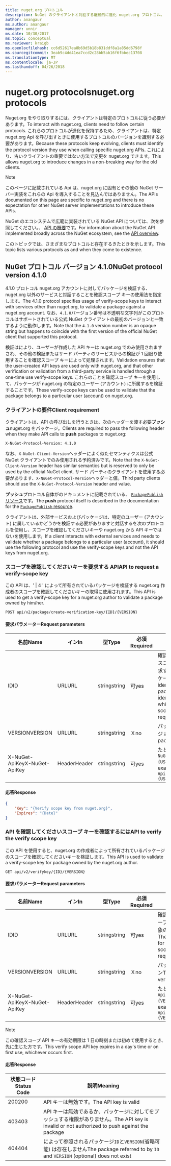 ```yaml
---
title: nuget.org プロトコル
description: NuGet のクライアントと対話する継続的に進化 nuget.org プロトコル。
author: anangaur
ms.author: anangaur
manager: unnir
ms.date: 10/30/2017
ms.topic: conceptual
ms.reviewer: kraigb
ms.openlocfilehash: cc6d52617ea8b69d5b18b831ddf8a1a85dd6798f
ms.sourcegitcommit: 3eab9c4dd41ea7ccd2c28bb5ab16f6fbbec13708
ms.translationtype: MT
ms.contentlocale: ja-JP
ms.lasthandoff: 04/26/2018
---
```

# <a name="nugetorg-protocols"></a><span data-ttu-id="8341c-103">nuget.org protocols</span><span class="sxs-lookup"><span data-stu-id="8341c-103">nuget.org protocols</span></span>

<span data-ttu-id="8341c-104">Nuget.org をやり取りするには、クライアントは特定のプロトコルに従う必要があります。</span><span class="sxs-lookup"><span data-stu-id="8341c-104">To interact with nuget.org, clients need to follow certain protocols.</span></span> <span data-ttu-id="8341c-105">これらのプロトコルが進化を保持するため、クライアントは、特定 nuget.org Api を呼び出すときに使用するプロトコルのバージョンを識別する必要があります。</span><span class="sxs-lookup"><span data-stu-id="8341c-105">Because these protocols keep evolving, clients must identify the protocol version they use when calling specific nuget.org APIs.</span></span> <span data-ttu-id="8341c-106">これにより、古いクライアントの重要ではない方法で変更を nuget.org できます。</span><span class="sxs-lookup"><span data-stu-id="8341c-106">This allows nuget.org to introduce changes in a non-breaking way for the old clients.</span></span>

> [!Note]
> <span data-ttu-id="8341c-107">このページに記載されている Api は、nuget.org に固有とその他の NuGet サーバー実装をこれらの Api を導入することを見込んではありません。</span><span class="sxs-lookup"><span data-stu-id="8341c-107">The APIs documented on this page are specific to nuget.org and there is no expectation for other NuGet server implementations to introduce these APIs.</span></span> 

<span data-ttu-id="8341c-108">NuGet のエコシステムで広範に実装されている NuGet API については、次を参照してください。、 [API の概要](overview.md)です。</span><span class="sxs-lookup"><span data-stu-id="8341c-108">For information about the NuGet API implemented broadly across the NuGet ecosystem, see the [API overview](overview.md).</span></span>

<span data-ttu-id="8341c-109">このトピックでは、さまざまなプロトコルと存在するきたときを示します。</span><span class="sxs-lookup"><span data-stu-id="8341c-109">This topic lists various protocols as and when they come to existence.</span></span>

## <a name="nuget-protocol-version-410"></a><span data-ttu-id="8341c-110">NuGet プロトコル バージョン 4.1.0</span><span class="sxs-lookup"><span data-stu-id="8341c-110">NuGet protocol version 4.1.0</span></span>

<span data-ttu-id="8341c-111">4.1.0 プロトコル nuget.org アカウントに対してパッケージを検証する、nuget.org 以外のサービスと対話することを確認スコープ キーの使用法を指定します。</span><span class="sxs-lookup"><span data-stu-id="8341c-111">The 4.1.0 protocol specifies usage of verify-scope keys to interact with services other than nuget.org, to validate a package against a nuget.org account.</span></span> <span data-ttu-id="8341c-112">なお、`4.1.0`バージョン番号は不透明な文字列がこのプロトコルはサポートされている公式 NuGet クライアントの最初のバージョンと一致するように動作します。</span><span class="sxs-lookup"><span data-stu-id="8341c-112">Note that the `4.1.0` version number is an opaque string but happens to coincide with the first version of the official NuGet client that supported this protocol.</span></span>

<span data-ttu-id="8341c-113">検証はにより、ユーザーが作成した API キーは nuget.org でのみ使用されますされ、その他の検証またはサード パーティのサービスからの検証が 1 回限り使用することを確認スコープ キーによって処理されます。</span><span class="sxs-lookup"><span data-stu-id="8341c-113">Validation ensures that the user-created API keys are used only with nuget.org, and that other verification or validation from a third-party service is handled through a one-time use verify-scope keys.</span></span> <span data-ttu-id="8341c-114">これらのことを確認スコープ キーを使用して、パッケージが nuget.org の特定のユーザー (アカウント) に所属するを検証することです。</span><span class="sxs-lookup"><span data-stu-id="8341c-114">These verify-scope keys can be used to validate that the package belongs to a particular user (account) on nuget.org.</span></span>

### <a name="client-requirement"></a><span data-ttu-id="8341c-115">クライアントの要件</span><span class="sxs-lookup"><span data-stu-id="8341c-115">Client requirement</span></span>

<span data-ttu-id="8341c-116">クライアントは、API の呼び出しを行うときは、次のヘッダーを渡す必要**プッシュ**nuget.org をパッケージ。</span><span class="sxs-lookup"><span data-stu-id="8341c-116">Clients are required to pass the following header when they make API calls to **push** packages to nuget.org:</span></span>

    X-NuGet-Protocol-Version: 4.1.0

<span data-ttu-id="8341c-117">なお、`X-NuGet-Client-Version`ヘッダーによく似たセマンティクスは公式 NuGet クライアントでのみ使用される予約済みです。</span><span class="sxs-lookup"><span data-stu-id="8341c-117">Note that the `X-NuGet-Client-Version` header has similar semantics but is reserved to only be used by the official NuGet client.</span></span> <span data-ttu-id="8341c-118">サード パーティのクライアントを使用する必要があります、`X-NuGet-Protocol-Version`ヘッダーと値。</span><span class="sxs-lookup"><span data-stu-id="8341c-118">Third party clients should use the `X-NuGet-Protocol-Version` header and value.</span></span>

<span data-ttu-id="8341c-119">**プッシュ**プロトコル自体がのドキュメントに記載されている、 [ `PackagePublish`リソース](package-publish-resource.md)です。</span><span class="sxs-lookup"><span data-stu-id="8341c-119">The **push** protocol itself is described in the documentation for the [`PackagePublish` resource](package-publish-resource.md).</span></span>

<span data-ttu-id="8341c-120">クライアントは、外部サービスおよびパッケージは、特定のユーザー (アカウント) に属しているかどうかを検証する必要がありますと対話するを次のプロトコルを使用し、スコープを確認してくださいキーや nuget.org から API キーではないを使用します。</span><span class="sxs-lookup"><span data-stu-id="8341c-120">If a client interacts with external services and needs to validate whether a package belongs to a particular user (account), it should use the following protocol and use the verify-scope keys and not the API keys from nuget.org.</span></span>

### <a name="api-to-request-a-verify-scope-key"></a><span data-ttu-id="8341c-121">スコープを確認してくださいキーを要求する API</span><span class="sxs-lookup"><span data-stu-id="8341c-121">API to request a verify-scope key</span></span>

<span data-ttu-id="8341c-122">この API は、' | 4 ' によって所有されているパッケージを検証する nuget.org 作成者のスコープを確認してくださいキーの取得に使用されます。</span><span class="sxs-lookup"><span data-stu-id="8341c-122">This API is used to get a verify-scope key for a nuget.org author to validate a package owned by him/her.</span></span>

    POST api/v2/package/create-verification-key/{ID}/{VERSION}

#### <a name="request-parameters"></a><span data-ttu-id="8341c-123">要求パラメーター</span><span class="sxs-lookup"><span data-stu-id="8341c-123">Request parameters</span></span>

<span data-ttu-id="8341c-124">名前</span><span class="sxs-lookup"><span data-stu-id="8341c-124">Name</span></span>           | <span data-ttu-id="8341c-125">イン</span><span class="sxs-lookup"><span data-stu-id="8341c-125">In</span></span>     | <span data-ttu-id="8341c-126">型</span><span class="sxs-lookup"><span data-stu-id="8341c-126">Type</span></span>   | <span data-ttu-id="8341c-127">必須</span><span class="sxs-lookup"><span data-stu-id="8341c-127">Required</span></span> | <span data-ttu-id="8341c-128">メモ</span><span class="sxs-lookup"><span data-stu-id="8341c-128">Notes</span></span>
-------------- | ------ | ------ | -------- | -----
<span data-ttu-id="8341c-129">ID</span><span class="sxs-lookup"><span data-stu-id="8341c-129">ID</span></span>             | <span data-ttu-id="8341c-130">URL</span><span class="sxs-lookup"><span data-stu-id="8341c-130">URL</span></span>    | <span data-ttu-id="8341c-131">string</span><span class="sxs-lookup"><span data-stu-id="8341c-131">string</span></span> | <span data-ttu-id="8341c-132">可</span><span class="sxs-lookup"><span data-stu-id="8341c-132">yes</span></span>      | <span data-ttu-id="8341c-133">確認してくださいスコープ キーを要求する対象のパッケージ identidier</span><span class="sxs-lookup"><span data-stu-id="8341c-133">The package identidier for which the verify scope key is requested</span></span>
<span data-ttu-id="8341c-134">VERSION</span><span class="sxs-lookup"><span data-stu-id="8341c-134">VERSION</span></span>        | <span data-ttu-id="8341c-135">URL</span><span class="sxs-lookup"><span data-stu-id="8341c-135">URL</span></span>    | <span data-ttu-id="8341c-136">string</span><span class="sxs-lookup"><span data-stu-id="8341c-136">string</span></span> | <span data-ttu-id="8341c-137">Ｘ</span><span class="sxs-lookup"><span data-stu-id="8341c-137">no</span></span>       | <span data-ttu-id="8341c-138">パッケージのバージョン</span><span class="sxs-lookup"><span data-stu-id="8341c-138">The package version</span></span>
<span data-ttu-id="8341c-139">X-NuGet-ApiKey</span><span class="sxs-lookup"><span data-stu-id="8341c-139">X-NuGet-ApiKey</span></span> | <span data-ttu-id="8341c-140">Header</span><span class="sxs-lookup"><span data-stu-id="8341c-140">Header</span></span> | <span data-ttu-id="8341c-141">string</span><span class="sxs-lookup"><span data-stu-id="8341c-141">string</span></span> | <span data-ttu-id="8341c-142">可</span><span class="sxs-lookup"><span data-stu-id="8341c-142">yes</span></span>      | <span data-ttu-id="8341c-143">たとえば、`X-NuGet-ApiKey: {USER_API_KEY}`</span><span class="sxs-lookup"><span data-stu-id="8341c-143">For example, `X-NuGet-ApiKey: {USER_API_KEY}`</span></span>

#### <a name="response"></a><span data-ttu-id="8341c-144">応答</span><span class="sxs-lookup"><span data-stu-id="8341c-144">Response</span></span>

```json
{
    "Key": "{Verify scope key from nuget.org}",
    "Expires": "{Date}"
}
```

### <a name="api-to-verify-the-verify-scope-key"></a><span data-ttu-id="8341c-145">API を確認してくださいスコープ キーを確認するには</span><span class="sxs-lookup"><span data-stu-id="8341c-145">API to verify the verify scope key</span></span>

<span data-ttu-id="8341c-146">この API を使用すると、nuget.org の作成者によって所有されているパッケージのスコープを確認してくださいキーを検証します。</span><span class="sxs-lookup"><span data-stu-id="8341c-146">This API is used to validate a verify-scope key for package owned by the nuget.org author.</span></span>

    GET api/v2/verifykey/{ID}/{VERSION}

#### <a name="request-parameters"></a><span data-ttu-id="8341c-147">要求パラメーター</span><span class="sxs-lookup"><span data-stu-id="8341c-147">Request parameters</span></span>

<span data-ttu-id="8341c-148">名前</span><span class="sxs-lookup"><span data-stu-id="8341c-148">Name</span></span>           | <span data-ttu-id="8341c-149">イン</span><span class="sxs-lookup"><span data-stu-id="8341c-149">In</span></span>     | <span data-ttu-id="8341c-150">型</span><span class="sxs-lookup"><span data-stu-id="8341c-150">Type</span></span>   | <span data-ttu-id="8341c-151">必須</span><span class="sxs-lookup"><span data-stu-id="8341c-151">Required</span></span> | <span data-ttu-id="8341c-152">メモ</span><span class="sxs-lookup"><span data-stu-id="8341c-152">Notes</span></span>
-------------  | ------ | ------ | -------- | -----
<span data-ttu-id="8341c-153">ID</span><span class="sxs-lookup"><span data-stu-id="8341c-153">ID</span></span>             | <span data-ttu-id="8341c-154">URL</span><span class="sxs-lookup"><span data-stu-id="8341c-154">URL</span></span>    | <span data-ttu-id="8341c-155">string</span><span class="sxs-lookup"><span data-stu-id="8341c-155">string</span></span> | <span data-ttu-id="8341c-156">可</span><span class="sxs-lookup"><span data-stu-id="8341c-156">yes</span></span>      | <span data-ttu-id="8341c-157">確認してくださいスコープ キーを要求する対象のパッケージ識別子</span><span class="sxs-lookup"><span data-stu-id="8341c-157">The package identifier for which the verify scope key is requested</span></span>
<span data-ttu-id="8341c-158">VERSION</span><span class="sxs-lookup"><span data-stu-id="8341c-158">VERSION</span></span>        | <span data-ttu-id="8341c-159">URL</span><span class="sxs-lookup"><span data-stu-id="8341c-159">URL</span></span>    | <span data-ttu-id="8341c-160">string</span><span class="sxs-lookup"><span data-stu-id="8341c-160">string</span></span> | <span data-ttu-id="8341c-161">Ｘ</span><span class="sxs-lookup"><span data-stu-id="8341c-161">no</span></span>       | <span data-ttu-id="8341c-162">パッケージのバージョン</span><span class="sxs-lookup"><span data-stu-id="8341c-162">The package version</span></span>
<span data-ttu-id="8341c-163">X-NuGet-ApiKey</span><span class="sxs-lookup"><span data-stu-id="8341c-163">X-NuGet-ApiKey</span></span> | <span data-ttu-id="8341c-164">Header</span><span class="sxs-lookup"><span data-stu-id="8341c-164">Header</span></span> | <span data-ttu-id="8341c-165">string</span><span class="sxs-lookup"><span data-stu-id="8341c-165">string</span></span> | <span data-ttu-id="8341c-166">可</span><span class="sxs-lookup"><span data-stu-id="8341c-166">yes</span></span>      | <span data-ttu-id="8341c-167">たとえば、`X-NuGet-ApiKey: {VERIFY_SCOPE_KEY}`</span><span class="sxs-lookup"><span data-stu-id="8341c-167">For example, `X-NuGet-ApiKey: {VERIFY_SCOPE_KEY}`</span></span>

> [!Note]
> <span data-ttu-id="8341c-168">この確認スコープ API キーの有効期限は 1 日の時刻または初めて使用するとき、先に生じた方です。</span><span class="sxs-lookup"><span data-stu-id="8341c-168">This verify scope API key expires in a day's time or on first use, whichever occurs first.</span></span>

#### <a name="response"></a><span data-ttu-id="8341c-169">応答</span><span class="sxs-lookup"><span data-stu-id="8341c-169">Response</span></span>

<span data-ttu-id="8341c-170">状態コード</span><span class="sxs-lookup"><span data-stu-id="8341c-170">Status Code</span></span> | <span data-ttu-id="8341c-171">説明</span><span class="sxs-lookup"><span data-stu-id="8341c-171">Meaning</span></span>
----------- | -------
<span data-ttu-id="8341c-172">200</span><span class="sxs-lookup"><span data-stu-id="8341c-172">200</span></span>         | <span data-ttu-id="8341c-173">API キーは無効です。</span><span class="sxs-lookup"><span data-stu-id="8341c-173">The API key is valid</span></span>
<span data-ttu-id="8341c-174">403</span><span class="sxs-lookup"><span data-stu-id="8341c-174">403</span></span>         | <span data-ttu-id="8341c-175">API キーは無効であるか、パッケージに対してをプッシュする権限がありません。</span><span class="sxs-lookup"><span data-stu-id="8341c-175">The API key is invalid or not authorized to push against the package</span></span>
<span data-ttu-id="8341c-176">404</span><span class="sxs-lookup"><span data-stu-id="8341c-176">404</span></span>         | <span data-ttu-id="8341c-177">によって参照されるパッケージ`ID`と`VERSION`(省略可能) は存在しません</span><span class="sxs-lookup"><span data-stu-id="8341c-177">The package referred to by `ID` and `VERSION` (optional) does not exist</span></span>
